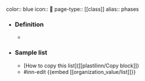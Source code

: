 color:: blue
icon:: 🧠
page-type:: [[class]]
alias:: phases

- ### Definition 
  - 
- ### Sample list
  - [How to copy this list]([[plastilinn/Copy block]])
  - #inn-edit {{embed [[organization_value/list]]}}


